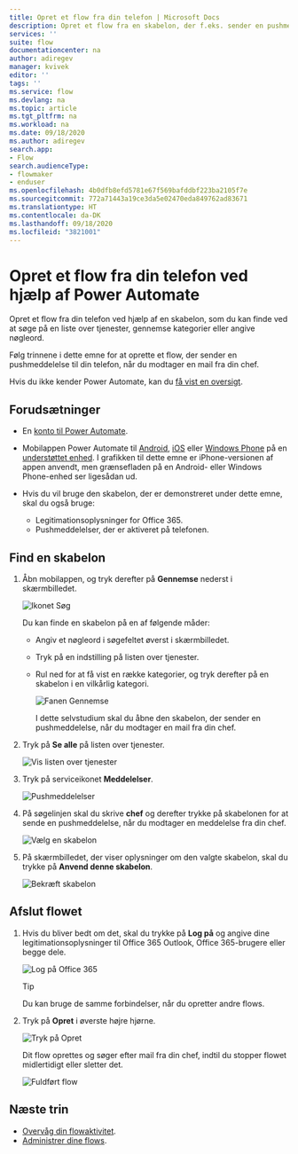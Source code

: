 ```yaml
---
title: Opret et flow fra din telefon | Microsoft Docs
description: Opret et flow fra en skabelon, der f.eks. sender en pushmeddelelse, når du modtager en mail fra en angivet adresse
services: ''
suite: flow
documentationcenter: na
author: adiregev
manager: kvivek
editor: ''
tags: ''
ms.service: flow
ms.devlang: na
ms.topic: article
ms.tgt_pltfrm: na
ms.workload: na
ms.date: 09/18/2020
ms.author: adiregev
search.app:
- Flow
search.audienceType:
- flowmaker
- enduser
ms.openlocfilehash: 4b0dfb8efd5781e67f569bafddbf223ba2105f7e
ms.sourcegitcommit: 772a71443a19ce3da5e02470eda849762ad83671
ms.translationtype: HT
ms.contentlocale: da-DK
ms.lasthandoff: 09/18/2020
ms.locfileid: "3821001"
---
```

# <a name="create-a-flow-from-your-phone-by-using-power-automate"></a>Opret et flow fra din telefon ved hjælp af Power Automate

Opret et flow fra din telefon ved hjælp af en skabelon, som du kan finde ved at søge på en liste over tjenester, gennemse kategorier eller angive nøgleord.

Følg trinnene i dette emne for at oprette et flow, der sender en pushmeddelelse til din telefon, når du modtager en mail fra din chef.

Hvis du ikke kender Power Automate, kan du [få vist en oversigt](getting-started.md).

## <a name="prerequisites"></a>Forudsætninger
* En [konto til Power Automate](sign-up-sign-in.md).
* Mobilappen Power Automate til [Android](https://aka.ms/flowmobiledocsandroid), [iOS](https://aka.ms/flowmobiledocsios) eller [Windows Phone](https://aka.ms/flowmobilewindows) på en [understøttet enhed](getting-started.md#use-the-mobile-app). I grafikken til dette emne er iPhone-versionen af appen anvendt, men grænsefladen på en Android- eller Windows Phone-enhed ser ligesådan ud.
* Hvis du vil bruge den skabelon, der er demonstreret under dette emne, skal du også bruge:
  
  * Legitimationsoplysninger for Office 365.
  * Pushmeddelelser, der er aktiveret på telefonen.

## <a name="find-a-template"></a>Find en skabelon
1. Åbn mobilappen, og tryk derefter på **Gennemse** nederst i skærmbilledet.
   
    ![Ikonet Søg](./media/mobile-create-flow/browse-icon.png)
   
    Du kan finde en skabelon på en af følgende måder:
   
   * Angiv et nøgleord i søgefeltet øverst i skærmbilledet.
   * Tryk på en indstilling på listen over tjenester.
   * Rul ned for at få vist en række kategorier, og tryk derefter på en skabelon i en vilkårlig kategori.
     
  
       ![Fanen Gennemse](./media/mobile-create-flow/browse-tab.png)
     
     I dette selvstudium skal du åbne den skabelon, der sender en pushmeddelelse, når du modtager en mail fra din chef.
1. Tryk på **Se alle** på listen over tjenester.
   

    ![Vis listen over tjenester](./media/mobile-create-flow/list-services.png)
1. Tryk på serviceikonet **Meddelelser**.
    
    ![Pushmeddelelser](./media/mobile-create-flow/push-notifications.png)
1. På søgelinjen skal du skrive **chef** og derefter trykke på skabelonen for at sende en pushmeddelelse, når du modtager en meddelelse fra din chef.
   
  
    ![Vælg en skabelon](./media/mobile-create-flow/choose-template.png)
1. På skærmbilledet, der viser oplysninger om den valgte skabelon, skal du trykke på **Anvend denne skabelon**.
   
    ![Bekræft skabelon](./media/mobile-create-flow/confirm-template.png)

## <a name="finish-the-flow"></a>Afslut flowet
1. Hvis du bliver bedt om det, skal du trykke på **Log på** og angive dine legitimationsoplysninger til Office 365 Outlook, Office 365-brugere eller begge dele.
   
    ![Log på Office 365](./media/mobile-create-flow/office-signin.png)
   
    >[!TIP]
    >Du kan bruge de samme forbindelser, når du opretter andre flows.

1. Tryk på **Opret** i øverste højre hjørne.
   
    ![Tryk på Opret](./media/mobile-create-flow/create.png)

      
    Dit flow oprettes og søger efter mail fra din chef, indtil du stopper flowet midlertidigt eller sletter det.

    ![Fuldført flow](./media/mobile-create-flow/success.png)

## <a name="next-steps"></a>Næste trin
* [Overvåg din flowaktivitet](mobile-monitor-activity.md).
* [Administrer dine flows](mobile-manage-flows.md).

